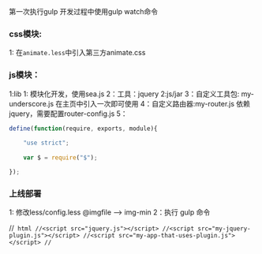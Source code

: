 第一次执行gulp 
开发过程中使用gulp watch命令

### css模块:
1: 在`animate.less`中引入第三方animate.css

### js模块：
1:lib
	1: 模块化开发，使用sea.js
	2：工具：jquery
2:js/jar
	3：自定义工具包: my-underscore.js 在主页中引入一次即可使用
	4：自定义路由器:my-router.js   依赖 jquery，需要配置router-config.js
5：
``` js
define(function(require, exports, module){
	
	"use strict";
	
	var $ = require("$");

});
```

### 上线部署
1: 修改less/config.less  @imgfile --> img-min
2：执行 gulp 命令


//``` html
//<script src="jquery.js"></script>
//<script src="my-jquery-plugin.js"></script>
//<script src="my-app-that-uses-plugin.js"></script>
//```